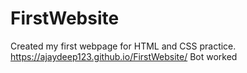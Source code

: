 # FirstWebsite
Created my first webpage for HTML and CSS practice.
https://ajaydeep123.github.io/FirstWebsite/
Bot worked
